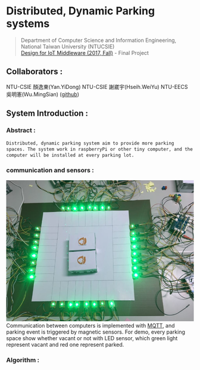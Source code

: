 # Distributed, Dynamic Parking systems
> Department of Computer Science and Information Engineering, National Taiwan University (NTUCSIE) \
> [Design for IoT Middleware (2017, Fall)](https://ceiba.ntu.edu.tw/course/3e1205/index.htm) - Final Project


## Collaborators :
NTU-CSIE 顏逸東(Yan.YiDong)
NTU-CSIE 謝崴宇(Hseih.WeiYu)
NTU-EECS 吳明憲(Ｗu.MingSian) ([github](https://github.com/spadek67424))

## System Introduction :

### Abstract :
    Distributed, dynamic parking system aim to provide more parking spaces. The system work in raspberryPi or other tiny computer, and the computer will be installed at every parking lot. 

### communication and sensors : 
![img](./doc/demo.png)
    Communication between computers is implemented with [MQTT](https://swf.com.tw/?p=1002), and parking event is triggered by magnetic sensors. For demo, every parking space show whether vacant or not with LED sensor, which green light represent vacant and red one represent parked. 

### Algorithm :

